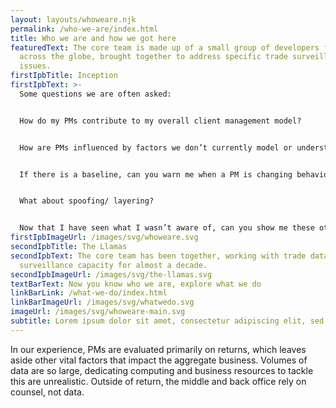 ```yaml
---
layout: layouts/whoweare.njk
permalink: /who-we-are/index.html
title: Who we are and how we got here
featuredText: The core team is made up of a small group of developers from
  across the globe, brought together to address specific trade surveillance
  issues.
firstIpbTitle: Inception
firstIpbText: >-
  Some questions we are often asked: 


  How do my PMs contribute to my overall client management model? 


  How are PMs influenced by factors we don’t currently model or understand (peers, market vol, asset flows, etc.)? 


  If there is a baseline, can you warn me when a PM is changing behavior? 


  What about spoofing/ layering? 


  Now that I have seen what I wasn’t aware of, can you show me these other things?
firstIpbImageUrl: /images/svg/whoweare.svg
secondIpbTitle: The Llamas
secondIpbText: The core team has been together, working with trade data in a
  surveillance capacity for almost a decade.
secondIpbImageUrl: /images/svg/the-llamas.svg
textBarText: Now you know who we are, explore what we do
linkBarLink: /what-we-do/index.html
linkBarImageUrl: /images/svg/whatwedo.svg
imageUrl: /images/svg/whoweare-main.svg
subtitle: Lorem ipsum dolor sit amet, consectetur adipiscing elit, sed do.
---
```

In our experience, PMs are evaluated primarily on returns, which leaves aside other vital factors that impact the aggregate business. Volumes of data are so large, dedicating computing and business resources to tackle this are unrealistic. Outside of return, the middle and back office rely on counsel, not data.